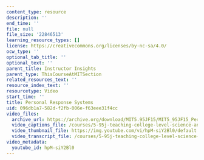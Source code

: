 ```yaml
---
content_type: resource
description: ''
end_time: ''
file: null
file_size: '22846513'
learning_resource_types: []
license: https://creativecommons.org/licenses/by-nc-sa/4.0/
ocw_type: ''
optional_tab_title: ''
optional_text: ''
parent_title: Instructor Insights
parent_type: ThisCourseAtMITSection
related_resources_text: ''
resource_index_text: ''
resourcetype: Video
start_time: ''
title: Personal Response Systems
uid: 096db1a7-582d-f2fb-006e-f63eee31f4cc
video_files:
  archive_url: https://archive.org/download/MIT5.95JF15/MIT5_95JF15_PersonalResponseSystems_300k.mp4
  video_captions_file: /courses/5-95j-teaching-college-level-science-and-engineering-fall-2015/ccf238be26345ff5b3d71c8ece212d06_hpM-siY2Bl0.vtt
  video_thumbnail_file: https://img.youtube.com/vi/hpM-siY2Bl0/default.jpg
  video_transcript_file: /courses/5-95j-teaching-college-level-science-and-engineering-fall-2015/c1a5133a5202dfe2db055db174b1c2b2_hpM-siY2Bl0.pdf
video_metadata:
  youtube_id: hpM-siY2Bl0
---
```

